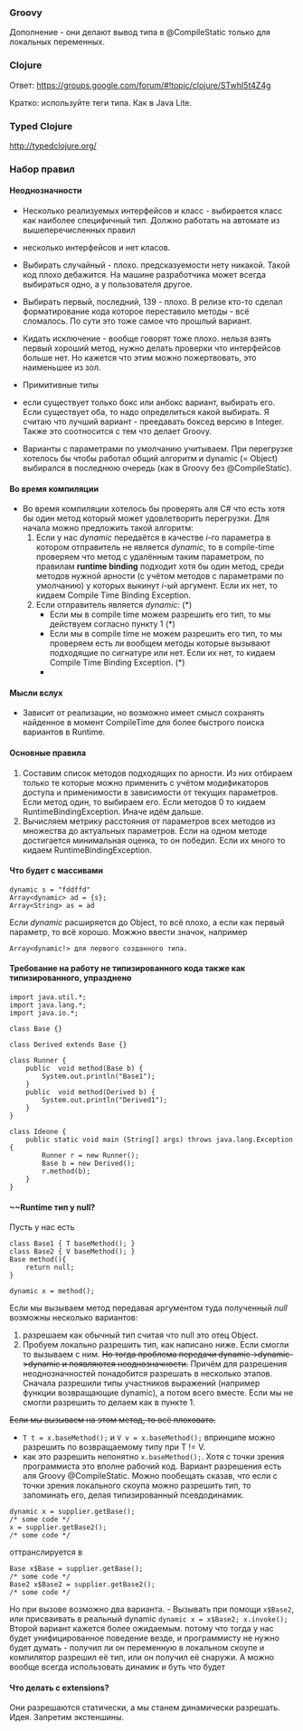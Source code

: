 ### Groovy

Дополнение - они делают вывод типа в @CompileStatic только для локальных переменных.

### Clojure

Ответ: https://groups.google.com/forum/#!topic/clojure/STwhI5t4Z4g

Кратко: используйте теги типа. Как в Java Lite.

### Typed Clojure

http://typedclojure.org/

### Набор правил

#### Неоднозначности

- Несколько реализуемых интерфейсов и класс - выбирается класс как наиболее специфичный тип. Должно работать на автомате из вышеперечисленных правил
- несколько интерфейсов и нет класов.
 - Выбирать случайный - плохо. предсказуемости нету никакой. Такой код плохо дебажится. На машине разработчика может всегда выбираться одно, а у пользователя другое.
 - Выбирать первый, последний, 139 - плохо. В релизе кто-то сделал форматирование кода которое переставило методы - всё сломалось. По сути это тоже самое что прошлый вариант.
 - Кидать исключение - вообще говорят тоже плохо. нельзя взять первый хороший метод, нужно делать проверки что интерфейсов больше нет. Но кажется что этим можно пожертвовать, это наименьшее из зол.


- Примитивные типы 
 - если существует только бокс или анбокс вариант, выбирать его. Если существует оба, то надо определиться какой выбирать. Я считаю что лучший вариант - преедавать боксед версию в Integer. Также это соотносится с тем что делает Groovy.
 
- Варианты с параметрами по умолчанию учитываем. При перегрузке хотелось бы чтобы работал общий алгоритм и dynamic (= Object) выбирался в последнюю очередь (как в Groovy без @CompileStatic).




#### Во время компиляции

- Во время компиляции хотелось бы проверять аля C# что есть хотя бы один метод который может удовлетворить перегрузки. Для начала можно предложить такой алгоритм:
  1. Если у нас _dynamic_ передаётся в качестве _i_-го параметра в котором отправитель не является _dynamic_, то в compile-time проверяем что метод с удалённым таким параметром, по правилам __runtime binding__ подходит хотя бы один метод, среди методов нужной арности (с учётом методов с параметрами по умолчанию) у которых выкинут _i_-ый аргумент. Если их нет, то кидаем Compile Time Binding Exception.
  2. Если отправитель является _dynamic_: (\*)
     - Если мы в compile time можем разрешить его тип, то мы действуем согласно пункту 1 (\*)
     - Если мы в compile time не можем разрешить его тип, то мы проверяем есть ли вообщем методы которые вызывают подходящие по сигнатуре или нет. Если их нет, то кидаем Compile Time Binding Exception. (\*)
     - 
#### Мысли вслух

- Зависит от реализации, но возможно имеет смысл сохранять найденное в момент CompileTime для более быстрого поиска вариантов в Runtime.

#### Основные правила

1. Составим список методов подходящих по арности. Из них отбираем только те которые можно применить с учётом модификаторов доступа и применимости в зависимости от текущих параметров. Если метод один, то выбираем его. Если методов 0 то кидаем RuntimeBindingException. Иначе идём дальше.
2. Вычисляем метрику расстояния от параметров всех методов из множества до актуальных параметров. Если на одном методе достигается минимальная оценка, то он победил. Если их много то кидаем RuntimeBindingException.

#### Что будет с массивами

```
dynamic s = "fddffd"
Array<dynamic> ad = {s};
Array<String> as = ad
```

Если _dynamic_ расширяется до Object, то всё плохо, а если как первый параметр, то всё хорошо. Можжно ввести значок, например 

```
Array<dynamic!> для первого созданного типа.
```


#### Требование на работу не типизированного кода также как типизированного, упразднено
```
import java.util.*;
import java.lang.*;
import java.io.*;

class Base {}

class Derived extends Base {}

class Runner {
	public  void method(Base b) {
		System.out.println("Base1");
	}
	public  void method(Derived b) {
		System.out.println("Derived1");
	}
}

class Ideone {
	public static void main (String[] args) throws java.lang.Exception {
		Runner r = new Runner();
		Base b = new Derived();
		r.method(b);
	}
}
```


#### ~~Runtime тип у null?

 Пусть у нас есть
 
```
class Base1 { T baseMethod(); }
class Base2 { V baseMethod(); }
Base method(){
    return null;
}

dynamic x = method();
```

Если мы вызываем метод передавая аргументом туда полученный _null_ возможны несколько вариантов:

1. разрешаем как обычный тип считая что null это отец Object.
2. Пробуем локально разрешить тип, как написано ниже. Если смогли то вызываем с ним. ~~Но тогда проблема передачи dynamic->dynamic->dynamic и появляются неоднозначности.~~
Причём для разрешения неоднозначностей понадобится разрешать в несколько этапов. Сначала разрешили типы участников выражений (например функции возвращающие dynamic), а потом всего вместе. Если мы не смогли разрешить то делаем как в пункте 1.

~~Если мы вызываем на этом метод, то всё плоховато.~~

- ```T t = x.baseMethod();``` и ```V v = x.baseMethod();``` впринципе можно разрешить по возвращаемому типу при T != V. 
- как это разрешить непонятно ```x.baseMethod();```. Хотя с точки зрения программиста это вполне рабочий код. Вариант разрешения есть аля Groovy @CompileStatic. Можно пообещать сказав, что если с точки зрения локального скоупа можно разрешить тип, то запоминать его, делая типизированный псевдодинамик.
```
dynamic x = supplier.getBase();
/* some code */
x = supplier.getBase2();
/* some code */
```

оттранслируется в 
``` 
Base x$Base = supplier.getBase();
/* some code */
Base2 x$Base2 = supplier.getBase2();
/* some code */
```
Но при вызове возможно два варианта.  - Вызывать при помощи `x$Base2`,  или присваивать в реальный dynamic  `dynamic x = x$Base2; x.invoke();` Второй вариант кажется более ожидаемым. потому что тогда у нас будет унифицированное поведение везде, и программисту не нужно будет думать - получил ли он переменную в локальном скоупе и компилятор разрешил её тип, или он получил её снаружи. А можно вообще всегда использовать динамик и буть что будет



#### Что делать с extensions?

Они разрешаются статически, а мы станем динамически разрешать.
Идея. Запретим экстеншины.

